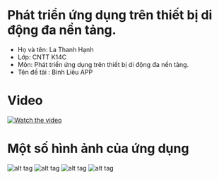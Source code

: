 # Phát triển ứng dụng trên thiết bị di động đa nền tảng.
- Họ và tên: La Thanh Hạnh
- Lớp: CNTT K14C
- Môn: Phát triển ứng dụng trên thiết bị di động đa nền tảng.
- Tên đề tài : Bình Liêu APP
# Video
[![Watch the video](https://img.youtube.com/vi/fJ7s7SsU3BQ/maxresdefault.jpg)](https://youtu.be/fJ7s7SsU3BQ)
# Một số hình ảnh của ứng dụng
![alt tag](https://scontent.fhan5-1.fna.fbcdn.net/v/t1.0-9/72158792_2431635307093115_401241814796861440_n.jpg?_nc_cat=109&_nc_oc=AQnWQMZ74WOhtYimM5N2KsyAWEax2nj17BD2E31ZjC7h4XfMvZjuKQkm8mvcZ901SbUoGYSzzve2ysofZLx33JzR&_nc_ht=scontent.fhan5-1.fna&oh=7581155d0185493d7f141b6e8bdb1b4a&oe=5E353569)
![alt tag](https://scontent.fhan5-3.fna.fbcdn.net/v/t1.0-9/72893710_2431635267093119_1834882326035693568_n.jpg?_nc_cat=106&_nc_oc=AQmp1P-gYicvaQOwVcz8d7inblkKS-vKivq0rZubTZXXMsISPzoyZXg90tb8CYR6Pn4aCpxcx0042wi_kU1L3F8U&_nc_ht=scontent.fhan5-3.fna&oh=8a748c8b87fa3adf4ddaaf584feb894b&oe=5E3C2B60)
![alt tag](https://scontent.fhan5-2.fna.fbcdn.net/v/t1.0-9/72200007_2431635220426457_3889808178971410432_n.jpg?_nc_cat=110&_nc_oc=AQk3-ULI48jbS6LjDDqXmNGwkZi7zUVpdcRSJ-f05Pv2SFWShloDShKh7R1r40B42wr_dcUX8Cn9RHkIes7fcihO&_nc_ht=scontent.fhan5-2.fna&oh=b72428bfdadb1ce1a1362363fc1f9125&oe=5E2E9893)
![alt tag](https://scontent.fhan5-6.fna.fbcdn.net/v/t1.0-9/72075711_2431635173759795_229922222263762944_n.jpg?_nc_cat=105&_nc_oc=AQkXTFO4b0YXTK5UKE-5cZ3QwepovNqR5SdpnE_nHybS94bpSb0e4kNGPptxYJoj_GuYS9H_nki5tQr8UUQOk-eE&_nc_ht=scontent.fhan5-6.fna&oh=38c9bfbc46f21ced0c842845bf69a14c&oe=5E267EE7)

